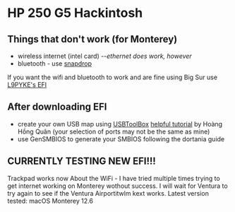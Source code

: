 # HP 250 G5 Hackintosh
## Things that don't work (for Monterey)  
* wireless internet (intel card) --*ethernet does work, however*
* bluetooth - use [snapdrop](https://snapdrop.io)

If you want the wifi and bluetooth to work and are fine using Big Sur use [L9PYKE's EFI](https://github.com/L9PYKE/HPG5250BIGSUR)

## After downloading EFI
* create your own USB map using [USBToolBox](https://github.com/USBToolBox/tool) [helpful tutorial](https://lzhoang2601.github.io/) by Hoàng Hồng Quân (your selection of ports may not be the same as mine)
* use GenSMBIOS to generate your SMBIOS following the dortania guide 

## CURRENTLY TESTING NEW EFI!!!
Trackpad works now
About the WiFi - I have tried multiple times trying to get internet working on Monterey wothout success. I will wait for Ventura to try again to see if the Ventura Airportitwlm kext works. 
Latest version tested: macOS Monterey 12.6

